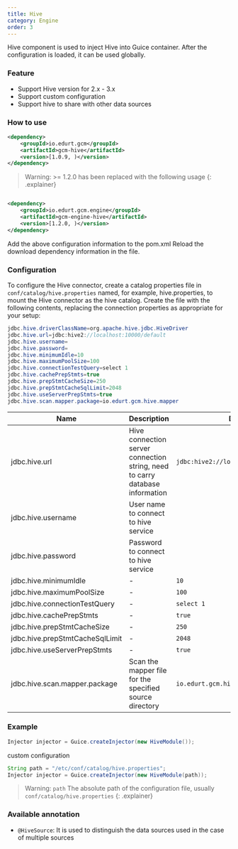 ```yaml
---
title: Hive
category: Engine
order: 3
---
```


Hive component is used to inject Hive into Guice container. After the configuration is loaded, it can be used globally.

### Feature

- Support Hive version for 2.x - 3.x
- Support custom configuration
- Support hive to share with other data sources

### How to use

```xml
<dependency>
    <groupId>io.edurt.gcm</groupId>
    <artifactId>gcm-hive</artifactId>
    <version>[1.0.9, )</version>
</dependency>
```

> Warning:  >= 1.2.0 has been replaced with the following usage
{: .explainer}

```xml

<dependency>
    <groupId>io.edurt.gcm.engine</groupId>
    <artifactId>gcm-engine-hive</artifactId>
    <version>[1.2.0, )</version>
</dependency>
```

Add the above configuration information to the pom.xml Reload the download dependency information in the file.

### Configuration

To configure the Hive connector, create a catalog properties file in `conf/catalog/hive.properties` named, for example, hive.properties, to mount the Hive connector as the hive catalog. Create the file with the following contents, replacing the connection properties as appropriate for your setup:

```java 
jdbc.hive.driverClassName=org.apache.hive.jdbc.HiveDriver
jdbc.hive.url=jdbc:hive2://localhost:10000/default
jdbc.hive.username=
jdbc.hive.password=
jdbc.hive.minimumIdle=10
jdbc.hive.maximumPoolSize=100
jdbc.hive.connectionTestQuery=select 1
jdbc.hive.cachePrepStmts=true
jdbc.hive.prepStmtCacheSize=250
jdbc.hive.prepStmtCacheSqlLimit=2048
jdbc.hive.useServerPrepStmts=true
jdbc.hive.scan.mapper.package=io.edurt.gcm.hive.mapper
```

|Name|Description|Default|
|---|---|---|
|jdbc.hive.url|Hive connection server connection string, need to carry database information|`jdbc:hive2://localhost:10000/default`|
|jdbc.hive.username|User name to connect to hive service|` `|
|jdbc.hive.password|Password to connect to hive service|` `|
|jdbc.hive.minimumIdle|-|`10`|
|jdbc.hive.maximumPoolSize|-|`100`|
|jdbc.hive.connectionTestQuery|-|`select 1`|
|jdbc.hive.cachePrepStmts|-|`true`|
|jdbc.hive.prepStmtCacheSize|-|`250`|
|jdbc.hive.prepStmtCacheSqlLimit|-|`2048`|
|jdbc.hive.useServerPrepStmts|-|`true`|
|jdbc.hive.scan.mapper.package|Scan the mapper file for the specified source directory|`io.edurt.gcm.hive.mapper`|

### Example

```java 
Injector injector = Guice.createInjector(new HiveModule());
```

custom configuration

```java 
String path = "/etc/conf/catalog/hive.properties";
Injector injector = Guice.createInjector(new HiveModule(path));
```

> Warning: `path` The absolute path of the configuration file, usually `conf/catalog/hive.properties`
{: .explainer}

### Available annotation

- `@HiveSource`: It is used to distinguish the data sources used in the case of multiple sources
